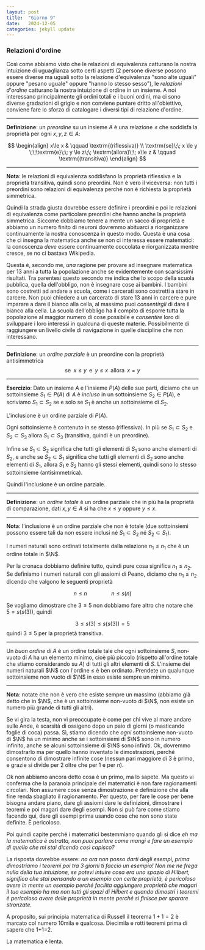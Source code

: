 ```yaml
---
layout: post
title:  "Giorno 9"
date:   2024-12-05 
categories: jekyll update
---
```

### Relazioni d'ordine

Così come abbiamo visto che le relazioni di equivalenza catturano la nostra intuizione di uguaglianza sotto certi aspetti (2 persone diverse possono essere diverse ma uguali sotto la relazione d'equivalenza "sono alte uguali" oppure "pesano uguale" oppure "hanno lo stesso sesso"), le _relazioni d'ordine_ catturano la nostra intuizione di ordine in un insieme. A noi interessano principalmente gli ordini totali e i buoni ordini, ma ci sono diverse gradazioni di grigio e non conviene puntare dritto all'obiettivo, conviene fare lo sforzo di catalogare i diversi tipi di relazione d'ordine.

--- 

**Definizione**: un _preordine_ su un insieme $A$ è una relazione $\le$ che soddisfa la proprietà per ogni $x, y, z \in A$:

$$
\begin{align}
x\le x & \qquad \textrm{(riflessiva)} \\
\textrm{se}\;\; x \le y \;\;\textrm{e}\;\; y \le z\;\; \textrm{allora}\;\; x\le z & \qquad \textrm{(transitiva)}
\end{align}
$$

--- 

**Nota**: le relazioni di equivalenza soddisfano la proprietà riflessiva e la proprietà transitiva, quindi sono preordini.
Non è vero il viceversa: non tutti i preordini sono relazioni di equivalenza perché non è richiesta la proprietà simmetrica.

Quindi la strada giusta dovrebbe essere definire i preordini e poi le relazioni di equivalenza come particolare preordini che hanno anche la proprietà simmetrica. Siccome dobbiamo tenere a mente un sacco di proprietà e abbiamo un numero finito di neuroni dovremmo abituarci a riorganizzare continuamente la nostra conoscenza in questo modo. Questa è una cosa che ci insegna la matematica anche se non ci interessa essere matematici: la conoscenza _deve_ essere continuamente coccolata e riorganizzata mentre cresce, se no ci bastava Wikipedia.

Questa è, secondo me, _una_ ragione per provare ad insegnare matematica per 13 anni a tutta la popolazione anche se evidentemente con scarsissimi risultati. Tra parentesi questo secondo me indica che lo scopo della scuola pubblica, quella dell'obbligo, non è insegnare cose ai bambini.  I bambini sono costretti ad andare a scuola, come i carcerati sono costretti a stare in carcere. Non puoi chiedere a un carcerato di stare 13 anni in carcere e pure imparare a dare il bianco alla cella, al massimo puoi _consentirgli_ di dare il bianco alla cella. La scuola dell'obbligo ha il compito di esporre tutta la popolazione al maggior numero di cose possibile e _consentire_ loro di sviluppare i loro interessi in qualcuna di queste materie. Possibilmente di raggiungere un livello civile di navigazione in quelle discipline che non interessano.

--- 

**Definizione**: un _ordine parziale_ è un preordine con la proprietà antisimmetrica
$$
\textrm{se}\;\; x \le y \;\; \textrm{e}\;\; y \le x \;\; \textrm{allora} \;\; x=y
$$

--- 

**Esercizio**: Dato un insieme $A$ e l'insieme $P(A)$ delle sue parti, diciamo che un sottoinsieme $S_1 \in P(A)$  di $A$ è _incluso_ in un  sottoinsieme $S_2\in P(A)$, e scriviamo $S_1 \subset S_2$ se e solo se $S_1$ è anche un sottoinsieme di $S_2$. 

L'inclusione è un ordine parziale di $P(A)$. 

Ogni sottoinsieme è contenuto in se stesso (riflessiva).
In più se $S_1\subset S_2$ e $S_2\subset S_3$ allora $S_1\subset S_3$ (transitiva, quindi è un preordine).

Infine se $S_1\subset S_2$ significa che tutti gli elementi di $S_1$ sono anche elementi di $S_2$, e anche se $S_2\subset S_1$ significa che tutti gli elementi di $S_2$ sono anche elementi di $S_1$, allora $S_1$ e $S_2$ hanno gli stessi elementi, quindi sono lo stesso sottoinsieme (antisimmetrica).

Quindi l'inclusione è un ordine parziale.

--- 

**Definizione**: un _ordine totale_ è un ordine parziale che in più ha la proprietà di comparazione,
dati $x, y\in A$ si ha che $x\le y$ oppure $y\le x$.

---

**Nota**: l'inclusione è un ordine parziale che non è totale (due sottoinsiemi possono essere tali da non essere inclusi né $S_1\subset S_2$ né $S_2\subset S_1$).

I numeri naturali sono ordinati totalmente dalla relazione $n_1\le n_1$ che è un ordine totale in $\N$.

Per la cronaca dobbiamo definire tutto, quindi pure cosa significa $n_1\le n_2$.
Se definiamo i numeri naturali con gli assiomi di Peano, diciamo che $n_1\le n_2$ dicendo che valgono le seguenti proprietà

$$
n\le n
\qquad\qquad
n\le s(n)
$$

Se vogliamo dimostrare che $3\le 5$ non dobbiamo fare altro che notare che $5= s(s(3))$, quindi

$$
3 \le s(3) \le s(s(3)) = 5
$$
quindi $3\le 5$ per la proprietà transitiva.

---

Un _buon ordine_ di $A$ è un ordine totale tale che ogni sottoinsieme $S$, non-vuoto di $A$ ha un elemento minimo, cioè più piccolo (rispetto all'ordine totale che stiamo considerando su $A$) di tutti gli altri elementi di $S$. L'insieme dei numeri naturali $\N$ con l'ordine $\le$ è ben ordinato.  Prendete un qualunque sottoinsieme non vuoto di $\N$ in esso esiste sempre un minimo. 

---

**Nota**: notate che non è vero che esiste sempre un massimo (abbiamo già detto che in $\N$, che è un sottoinsieme non-vuoto di $\N$, non esiste un numero più grande di tutti gli altri).

Se vi gira la testa, non vi preoccupate è come per chi vive al mare andare sulle Ande, è scarsità di ossigeno dopo un paio di giorni (o masticando foglie di coca) passa.
Sì, stiamo dicendo che _ogni_ sottoinsieme non-vuoto di $\N$ ha un minimo anche se i sottoinsiemi di $\N$ sono in numero infinito, anche se alcuni sottoinsieme di $\N$ sono infiniti.
Ok, dovremmo dimostrarlo ma per quello hanno inventato le dimostrazioni, perché consentono di dimostrare infinite cose (nessun pari maggiore di $3$ è primo, e grazie si divide per 2 oltre che per 1 e per $n$).

Ok non abbiamo ancora detto cosa è un primo, ma lo sapete. Ma questo vi conferma che la paranoia principale del matematici è non fare ragionamenti circolari.
Non assumere cose senza dimostrazione e definizione che alla fine renda sbagliato il ragionamento. Per questo, per fare le cose per bene bisogna andare piano, dare gli assiomi dare le definizioni, dimostrare i teoremi e poi magari dare degli esempi. Non si può fare come stiamo facendo qui, dare gli esempi prima usando cose che non sono state definite. È pericoloso.

Poi quindi capite perché i matematici bestemmiano quando gli si dice _eh ma la matematica è astratta, non puoi parlare come mangi e fare un esempio di quello che mi stai dicendo così capisco?_ 

La risposta dovrebbe essere: _no ora non posso darti degli esempi, prima dimostriamo i teoremi poi tra 3 giorni ti faccio un esempio! Non me ne frega nulla della tua intuizione, se potevi intuire cosa era uno spazio di Hilbert, significa che stai pensando a un esempio con certe proprietà, è pericoloso avere in mente un esempio perché facilita aggiungere proprietà che magari il tuo esempio ha ma non tutti gli spazi di Hilbert e quando dimostri i teoremi è pericoloso avere delle proprietà in mente perché si finisce per sparare stronzate._

A proposito, sui principia matematica di Russell il teorema $1+1=2$ è marcato col numero 10mila e qualcosa. Diecimila e rotti teoremi prima di sapere che 1+1=2.

La matematica è lenta.
